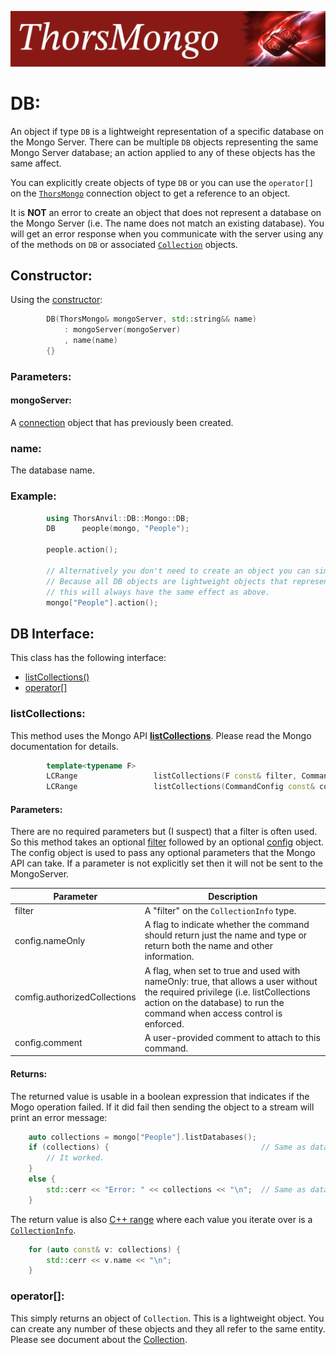 ![ThorsMongo](../img/thorsmongo.jpg)

# DB:

An object if type `DB` is a lightweight representation of a specific database on the Mongo Server. There can be multiple `DB` objects representing the same Mongo Server database; an action applied to any of these objects has the same affect.

You can explicitly create objects of type `DB` or you can use the `operator[]` on the [`ThorsMongo`](ThorsMongo.md) connection object to get a reference to an object.

It is **NOT** an error to create an object that does not represent a database on the Mongo Server (i.e. The name does not match an existing database). You will get an error response when you communicate with the server using any of the methods on `DB` or associated [`Collection`](Collection.md) objects.

## Constructor:

Using the [constructor](../src/ThorsMongo/ThorsMongo.h#L138-L141):

```C++
        DB(ThorsMongo& mongoServer, std::string&& name)
            : mongoServer(mongoServer)
            , name(name)
        {}
```

### Parameters:

#### mongoServer:
A [connection](ThorsMongo.md) object that has previously been created.

### name:
The database name.

### Example:

```C++
        using ThorsAnvil::DB::Mongo::DB;
        DB      people(mongo, "People");

        people.action();

        // Alternatively you don't need to create an object you can simply use the [] operator.
        // Because all DB objects are lightweight objects that represent the same underlying database data
        // this will always have the same effect as above.
        mongo["People"].action();
```

## DB Interface:

This class has the following interface:

* [listCollections()](#listcollections)
* [operator[<Collection-Name>]](#operator)


### listCollections:

This method uses the Mongo API [**listCollections**](https://www.mongodb.com/docs/manual/reference/command/listCollections/). Please read the Mongo documentation for details.

```C++
        template<typename F>
        LCRange                 listCollections(F const& filter, CommandConfig const& config = CommandConfig{});
        LCRange                 listCollections(CommandConfig const& config = CommandConfig{});
```

#### Parameters:
There are no required parameters but (I suspect) that a filter is often used. So this method takes an optional [filter](Filter.md) followed by an optional [config](../src/ThorsMongo/ThorsMongoCommandConfig.h#L10-L24) object. The config object is used to pass any optional parameters that the Mongo API can take. If a parameter is not explicitly set then it will not be sent to the MongoServer.

| Parameter | Description |
| --------- | ----------- |
| filter | A "filter" on the `CollectionInfo` type. |
| config.nameOnly | A flag to indicate whether the command should return just the name and type or return both the name and other information. |
| comfig.authorizedCollections | A flag, when set to true and used with nameOnly: true, that allows a user without the required privilege (i.e. listCollections action on the database) to run the command when access control is enforced. |
| config.comment | A user-provided comment to attach to this command. |

#### Returns:
The returned value is usable in a boolean expression that indicates if the Mogo operation failed. If it did fail then sending the object to a stream will print an error message:

```C++
    auto collections = mongo["People"].listDatabases();
    if (collections) {                                  // Same as databases.isOk()
        // It worked.
    }
    else {
        std::cerr << "Error: " << collections << "\n";  // Same as databases.getHRErrorMessage()
    }
```

The return value is also [C++ range](https://en.cppreference.com/w/cpp/ranges) where each value you iterate over is a [`CollectionInfo`](../src/ThorsMongo/ThorsMongoListCollection.h#L92-L99).

```C++
    for (auto const& v: collections) {
        std::cerr << v.name << "\n";
    }
```

### operator[]:

This simply returns an object of `Collection`. This is a lightweight object. You can create any number of these objects and they all refer to the same entity. Please see document about the [Collection](Collection.md).

